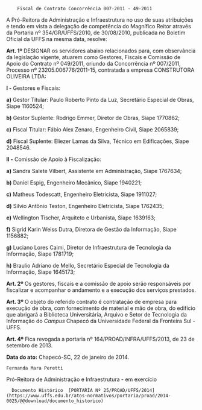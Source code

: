         Fiscal de Contrato Concorrência 007-2011 - 49-2011  

A Pró-Reitora de Administração e Infraestrutura no uso de suas atribuições e tendo em vista a delegação de competência do Magnífico Reitor através da Portaria nº 354/GR/UFFS/2010, de 30/08/2010, publicada no Boletim Oficial da UFFS na mesma data, resolve:

 **Art. 1º** DESIGNAR os servidores abaixo relacionados para, com observância da legislação vigente, atuarem como Gestores, Fiscais e Comissão de Apoio do Contrato nº 049/2011, oriundo da Concorrência nº 007/2011, Processo nº 23205.006776/2011-15, contratada a empresa CONSTRUTORA OLIVEIRA LTDA:

 **I -** Gestores e Fiscais:

 **a)** Gestor Titular: Paulo Roberto Pinto da Luz, Secretário Especial de Obras, Siape 1160524;

 **b)** Gestor Suplente: Rodrigo Emmer, Diretor de Obras, Siape 1770862;

 **c)** Fiscal Titular: Fábio Alex Zenaro, Engenheiro Civil, Siape 2065839;

 **d)** Fiscal Suplente: Eliezer Lamas da Silva, Técnico em Edificações, Siape 2048546.

 **II -** Comissão de Apoio à Fiscalização:

 **a)** Sandra Salete Vilbert, Assistente em Administração, Siape 1767634;

 **b)** Daniel Espig, Engenheiro Mecânico, Siape 1940221;

 **c)** Matheus Todescatt, Engenheiro Eletricista, Siape 1911027;

 **d)** Silvio Antônio Teston, Engenheiro Eletricista, Siape 1762435;

 **e)** Wellington Tischer, Arquiteto e Urbanista, Siape 1639163;

 **f)** Sigrid Karin Weiss Dutra, Diretora de Gestão da Informação, Siape 1156882;

 **g)** Luciano Lores Caimi, Diretor de Infraestrutura de Tecnologia da Informação, Siape 1781719;

 **h)** Braulio Adriano de Mello, Secretário Especial de Tecnologia da Informação, Siape 1645173;

 **Art. 2º** Os gestores, fiscais e a comissão de apoio serão responsáveis por fiscalizar e acompanhar o andamento e a execução dos serviços prestados.

 **Art. 3º** O objeto do referido contrato é contratação de empresa para execução de obra, com fornecimento de material e mão de obra, do edifício que abrigará a Biblioteca Universitária, Arquivo e Setor de Tecnologia da Informação do *Campus* Chapecó da Universidade Federal da Fronteira Sul - UFFS.

 **Art. 4º** Fica revogada a portaria nº 164/PROAD/INFRA/UFFS/2013, de 23 de setembro de 2013.

  

   **Data do ato:** Chapecó-SC, 22 de janeiro de 2014.   
 

    Fernanda Mara Peretti   
 Pró-Reitora de Administração e Infraestrutura - em exercício 

      Documento Histórico  [PORTARIA Nº 25/PROAD/UFFS/2014](https://www.uffs.edu.br/atos-normativos/portaria/proad/2014-0025/@@download/documento_historico)     
      